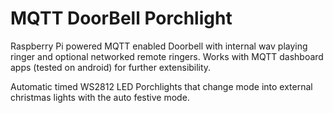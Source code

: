 # MQTT DoorBell Porchlight
Raspberry Pi powered MQTT enabled Doorbell with internal wav playing ringer and optional networked remote ringers. Works with MQTT dashboard apps (tested on android) for further extensibility.  
  
Automatic timed WS2812 LED Porchlights that change mode into external christmas lights with the auto festive mode.
